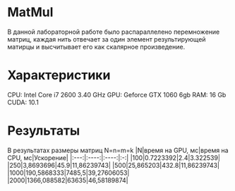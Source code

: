 # MatMul
 В данной лабораторной работе было распараллелено перемножение матриц, каждая нить отвечает за один элемент результирующей  матирцы и высчитывает его как скалярное произведение.

# Характеристики
 CPU: Intel Core i7 2600 3.40 GHz
 GPU: Geforce GTX 1060 6gb
 RAM: 16 Gb
 CUDA: 10.1

# Результаты

 В результатах размеры матриц N=n=m=k
 |N|время на GPU, мс|время на CPU, мс|Ускорение|
 |:---:|:----:|:----:|:-:|
 |100|0.7223392|2.4|3.322539|
 |250|3,8693696|45.9|11,86239743|
 |500|25,865203|432.8|11,86239743|
 |1000|190,5868333|7485,5|39,27606053|
 |2000|1366,088582|63635|46,58189874|
